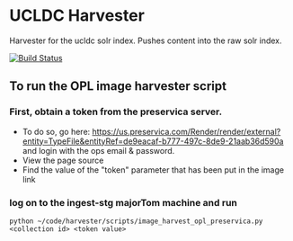 UCLDC Harvester
===============

Harvester for the ucldc solr index. Pushes content into the raw solr index.

[![Build Status](https://travis-ci.org/ucldc/harvester.png?branch=master)](https://travis-ci.org/ucldc/harvester)

## To run the OPL image harvester script

### First, obtain a token from the preservica server.
* To do so, go here: https://us.preservica.com/Render/render/external?entity=TypeFile&entityRef=de9eacaf-b777-497c-8de9-21aab36d590a and login with the ops email & password.
* View the page source
* Find the value of the "token" parameter that has been put in the image link

### log on to the ingest-stg majorTom machine and run

```shell
python ~/code/harvester/scripts/image_harvest_opl_preservica.py <collection id> <token value>
```
